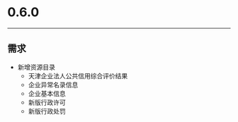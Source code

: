 # 0.6.0

---

## 需求

* 新增资源目录
    * 天津企业法人公共信用综合评价结果
    * 企业异常名录信息
    * 企业基本信息
    * 新版行政许可
    * 新版行政处罚